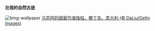 
**壮观的自然古迹**

![bing-wallpaper](https://www.bing.com/th?id=OHR.PandiZucchero_ZH-CN9833521922_1920x1080.jpg)
[马苏阿的甜面包海蚀柱，撒丁岛，意大利 (© DaLiu/Getty Images)](https://www.bing.com/search?q=%E6%92%92%E4%B8%81%E5%B2%9B&amp;form=hpcapt&amp;mkt=zh-cn)
  